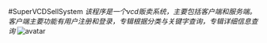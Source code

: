 #SuperVCDSellSystem
*该程序是一个vcd贩卖系统，主要包括客户端和服务端。客户端主要功能有用户注册和登录，专辑根据分类与关键字查询，专辑详细信息查询*
![avatar](https://raw.githubusercontent.com/vi-li/MarkdownPictureRepository/master/%E5%95%86%E5%BA%972.png)